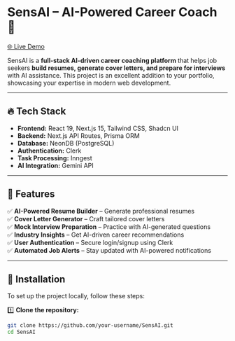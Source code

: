 # SensAI – AI-Powered Career Coach 🚀  

[🌐 Live Demo](https://ai-career-coach-hcovwgiae-ai-career-coach.vercel.app/)  

SensAI is a **full-stack AI-driven career coaching platform** that helps job seekers **build resumes, generate cover letters, and prepare for interviews** with AI assistance. This project is an excellent addition to your portfolio, showcasing your expertise in modern web development.  

---

## 🔥 Tech Stack  
- **Frontend:** React 19, Next.js 15, Tailwind CSS, Shadcn UI  
- **Backend:** Next.js API Routes, Prisma ORM  
- **Database:** NeonDB (PostgreSQL)  
- **Authentication:** Clerk  
- **Task Processing:** Inngest  
- **AI Integration:** Gemini API  

---

## 🎯 Features  
✅ **AI-Powered Resume Builder** – Generate professional resumes  
✅ **Cover Letter Generator** – Craft tailored cover letters  
✅ **Mock Interview Preparation** – Practice with AI-generated questions  
✅ **Industry Insights** – Get AI-driven career recommendations  
✅ **User Authentication** – Secure login/signup using Clerk  
✅ **Automated Job Alerts** – Stay updated with AI-powered notifications  

---

## 📌 Installation  
To set up the project locally, follow these steps:  

1️⃣ **Clone the repository:**  
   ```sh
   git clone https://github.com/your-username/SensAI.git
   cd SensAI
